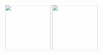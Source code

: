 <div>
    <img height="150" src="https://github-readme-stats.vercel.app/api?username=anuraghazra&show_icons=true&theme=tokyonight">
    <img height="150" src="https://github-readme-stats.vercel.app/api/top-langs/?username=anuraghazra&layout=compact&theme=tokyonight">
</div>
